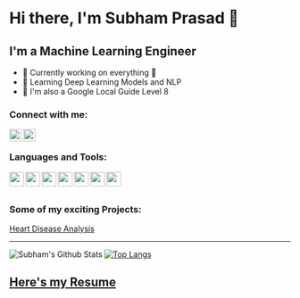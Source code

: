 # Hi there, I'm Subham Prasad 👋

## I'm a Machine Learning Engineer
- 🔭 Currently working on everything 🤣
- 🌱 Learning Deep Learning Models and NLP
- 👯 I'm also a Google Local Guide Level 8

### Connect with me:
[<img align="left" alt="Subham | LinkedIn" width="22px" src="https://image.flaticon.com/icons/png/512/174/174857.png" />][LinkedIn]
[<img align="left" alt="Subham | Kaggle" width="22px" src="https://cdn4.iconfinder.com/data/icons/logos-and-brands/512/189_Kaggle_logo_logos-512.png" />][Kaggle]

<br/>

### Languages and Tools:
[<img align="left"  width="26px" src="https://upload.wikimedia.org/wikipedia/commons/thumb/c/c3/Python-logo-notext.svg/1200px-Python-logo-notext.svg.png" />][Github]
[<img align="left"  width="26px" src="https://upload.wikimedia.org/wikipedia/commons/thumb/archive/7/7e/20180730220810%21Spyder_logo.svg/120px-Spyder_logo.svg.png" />][Github]
[<img align="left"  width="26px" src="https://user-images.githubusercontent.com/2676579/34940598-17cc20f0-f9be-11e7-8c6d-f0190d502d64.png" />][Github]
[<img align="left"  width="26px" src="https://encrypted-tbn0.gstatic.com/images?q=tbn%3AANd9GcRKXqbmvHjl6MSLnv2AiFzzonr6E0UZZjE97A&usqp=CAU" />][Github]
[<img align="left"  width="26px" src="https://image.flaticon.com/icons/png/512/25/25231.png" />][Github]
[<img align="left"  width="26px" src="https://cdn.worldvectorlogo.com/logos/heroku.svg" />][Github]
[<img align="left"  width="26px" src="https://www.todesktop.com/images/1c2437c139969ae8e4100b477fb824f1.svg" />][Github]

<br/>
<br/>

### Some of my exciting Projects:
 [Heart Disease Analysis](https://heart-analysis.herokuapp.com)

---

<!-- Source : https://github.com/anuraghazra/github-readme-stats. -->
<img align="left" alt="Subham's Github Stats" src="https://github-readme-stats.vercel.app/api?username=Subhamp7&show_icons=true&hide_border=true&theme=buefy&hide=prs,issues&count_private=true" />

[![Top Langs](https://github-readme-stats.vercel.app/api/top-langs/?username=Subhamp7&hide=Perl&layout=compact&card_width=450)](https://github.com/Subhamp7/github-readme-stats)

## [Here's my Resume](https://subhamp7.github.io/Resume/)

[LinkedIn]: https://www.linkedin.com/in/subhamp7/
[Kaggle]:   https://www.kaggle.com/subhamp7
[Github]:   https://github.com/Subhamp7


